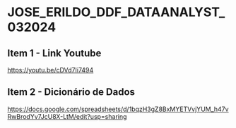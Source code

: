 # JOSE_ERILDO_DDF_DATAANALYST_032024

## Item 1 - Link Youtube
https://youtu.be/cDVd7Ii7494

## Item 2 - Dicionário de Dados
https://docs.google.com/spreadsheets/d/1bqzH3gZ8BxMYETVvjYUM_h47vRwBrodYv7JcU8X-LtM/edit?usp=sharing
